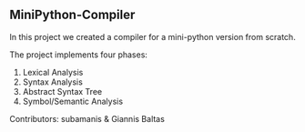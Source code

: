 ## MiniPython-Compiler

In this project we created a compiler for a mini-python version from scratch. 

The project implements four phases: 
1. Lexical Analysis
2. Syntax Analysis
3. Abstract Syntax Tree
4. Symbol/Semantic Analysis

Contributors: subamanis & Giannis Baltas
